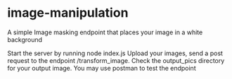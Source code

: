 # image-manipulation
A simple Image masking endpoint that places your image in a white background 

Start the server by running node index.js
Upload your images, send a post request to the endpoint /transform_image.
Check the output_pics directory for your output image.
You may use postman to test the endpoint
